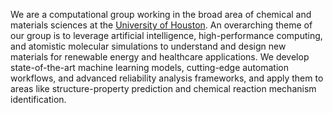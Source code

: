 We are a computational group working in the broad area of chemical and materials sciences at the [University of Houston](https://www.chee.uh.edu/faculty/wen-mingjian).
An overarching theme of our group is to leverage artificial intelligence, high-performance computing, and atomistic molecular simulations to understand and design new materials for renewable energy and healthcare applications.
We develop state-of-the-art machine learning models, cutting-edge automation workflows, and advanced reliability analysis frameworks, and apply them to areas like structure-property prediction and chemical reaction mechanism identification.
